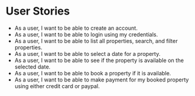 # User Stories

- As a user, I want to be able to create an account.
- As a user, I want to be able to login using my credentials.
- As a user, I want to be able to list all properties, search, and filter properties.
- As a user, I want to be able to select a date for a property.
- As a user, I want to be able to see if the property is available on the selected date.
- As a user, I want to be able to book a property if it is available.
- As a user, I want to be able to make payment for my booked property using either credit card or paypal.
